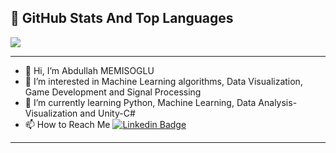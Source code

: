 ## 📌 GitHub Stats And Top Languages

<a href="https://github.com/307abdullah102">
  <img align="center" src="https://github-readme-stats.vercel.app/api?username=307abdullah102&show_icons=true&theme=tokyonight"/>
</a>

***

- 👋 Hi, I’m Abdullah MEMISOGLU
- 👀 I’m interested in Machine Learning algorithms, Data Visualization, Game Development and Signal Processing
- 🌱 I’m currently learning Python, Machine Learning, Data Analysis-Visualization and Unity-C# 
- 📫 How to Reach Me
[![Linkedin Badge](https://img.shields.io/badge/abdullahmemisoglu-message-181717?style=for-the-badge&logo=linkedin&color=blue)](https://www.linkedin.com/in/abdullahmemisoglu/)

*** 



